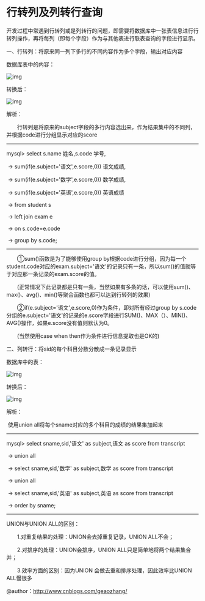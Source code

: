 # 行转列及列转行查询



开发过程中常遇到行转列或是列转行的问题，即需要将数据库中一张表信息进行行转列操作，再将每列（即每个字段）作为与其他表进行联表查询的字段进行显示。

一、行转列：将原来同一列下多行的不同内容作为多个字段，输出对应内容

数据库表中的内容：

![img](https://images2015.cnblogs.com/blog/1113510/201704/1113510-20170424184018506-1640911414.png)

转换后：

![img](https://images2015.cnblogs.com/blog/1113510/201704/1113510-20170424184123787-1495147996.png)

解析：

　　行转列是将原来的subject字段的多行内容选出来，作为结果集中的不同列，并根据code进行分组显示对应的score

------

 mysql> select s.name 姓名,s.code 学号,

​    -> sum(if(e.subject='语文',e.score,0)) 语文成绩,

​    -> sum(if(e.subject='数学',e.score,0)) 数学成绩,

​    -> sum(if(e.subject='英语',e.score,0)) 英语成绩

​    -> from student s

​    -> left join exam e

​    -> on s.code=e.code

​    -> group by s.code;

------

　　①sum()函数是为了能够使用group by根据code进行分组，因为每一个student.code对应的exam.subject='语文'的记录只有一条，所以sum()的值就等于对应那一条记录的exam.score的值。

　　(正常情况下此记录都是只有一条，当然如果有多条的话，可以使用sum()、max()、avg()、min()等聚合函数也都可以达到行转列的效果)

　　②if(e.subject='语文',e.score,0)作为条件，即对所有经过group by s.code分组的e.subject='语文'的记录的e.score字段进行SUM()、MAX（）、MIN()、AVG()操作，如果e.score没有值则默认为0。

　　(当然使用case when then作为条件进行信息提取也是OK的)

 

二、列转行：将sid的每个科目分数分散成一条记录显示

数据库中的表：

![img](https://images2015.cnblogs.com/blog/1113510/201704/1113510-20170424184539787-1240963165.png)

转换后：

![img](https://images2015.cnblogs.com/blog/1113510/201704/1113510-20170424184600725-486830932.png)

解析：

​    使用union all将每个sname对应的多个科目的成绩的结果集加起来

------

 mysql> select sname,sid,'语文' as subject,语文 as score from transcript

​    -> union all

​    -> select sname,sid,'数学' as subject,数学 as score from transcript

​    -> union all

​    -> select sname,sid,'英语' as subject,英语 as score from transcript

​    -> order by sname; 

------

 UNION与UNION ALL的区别：

　　1.对重复结果的处理：UNION会去掉重复记录，UNION ALL不会；

　　2.对排序的处理：UNION会排序，UNION ALL只是简单地将两个结果集合并；

　　3.效率方面的区别：因为UNION 会做去重和排序处理，因此效率比UNION ALL慢很多

@author：http://www.cnblogs.com/geaozhang/